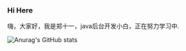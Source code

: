
### Hi Here
嗨，大家好，我是郑十一，java后台开发小白，正在努力学习中.

![Anurag's GitHub stats](https://github-readme-stats.vercel.app/api?username=anuraghazra&show_icons=true&theme=onedark)

<!--
**ShuaiZheng1219/ShuaiZheng1219** is a ✨ _special_ ✨ repository because its `README.md` (this file) appears on your GitHub profile.



- 🔭 I’m currently working on ...
- 🌱 I’m currently learning ...
- 👯 I’m looking to collaborate on ...
- 🤔 I’m looking for help with ...
- 💬 Ask me about ...
- 📫 How to reach me: ...
- 😄 Pronouns: ...
- ⚡ Fun fact: ...
-->
